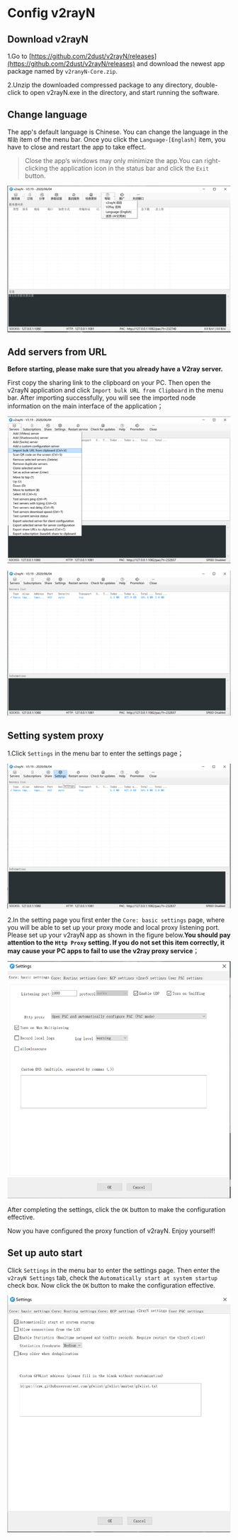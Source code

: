 # Config v2rayN

## Download v2rayN

1.Go to [https://github.com/2dust/v2rayN/releases](https://github.com/2dust/v2rayN/releases) and download the newest app package named by `v2ranyN-Core.zip`.

2.Unzip the downloaded compressed package to any directory, double-click to open v2rayN.exe in the directory, and start running the software.

## Change language

The app's default language is Chinese. You can change the language in the `帮助` item of the menu bar.
Once you click the `Language-[Englash]` item, you have to close and restart the app to take effect.

>Close the app‘s windows may only minimize the app.You can right-clicking the application icon in the status bar and click the `Exit` button.

![Change language](/v2rayn_step_0.PNG)

## Add servers from URL

**Before starting, please make sure that you already have a V2ray server.**

First copy the sharing link to the clipboard on your PC. Then open the v2rayN application and click `Import bulk URL from Clipboard` in the menu bar. After importing successfully, you will see the imported node information on the main interface of the application；

![Import URL](/v2rayn_step_1.PNG)

![Import is successful](/v2rayn_step_2.PNG)



## Setting system proxy

1.Click `Settings` in the menu bar to enter the settings page；

![Enter the settings page](/v2rayn_step_3.PNG)

2.In the setting page you first enter the `Core: basic settings` page, where you will be able to set up your proxy mode and local proxy listening port. Please set up your v2rayN app as shown in the figure below.**You should pay attention to the `Http Proxy` setting. If you do not set this item correctly, it may cause your PC apps to fail to use the v2ray proxy service**；

![Core: basic settings](/v2rayn_step_4.PNG)

After completing the settings, click the `OK` button to make the configuration effective.

Now you have configured the proxy function of v2rayN. Enjoy yourself!

## Set up auto start

Click `Settings` in the menu bar to enter the settings page. Then enter the `v2rayN Settings` tab, check the `Automatically start at system startup` check box. Now click the `OK` button to make the configuration effective.

![Auto start](/v2rayn_step_5.PNG)